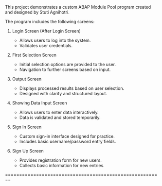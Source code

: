 This project demonstrates a custom ABAP Module Pool program 
created and designed by Stuti Agnihotri.

The program includes the following screens:

1. Login Screen (After Login Screen)
   - Allows users to log into the system.
   - Validates user credentials.

2. First Selection Screen
   - Initial selection options are provided to the user.
   - Navigation to further screens based on input.

3. Output Screen
   - Displays processed results based on user selection.
   - Designed with clarity and structured layout.

4. Showing Data Input Screen
   - Allows users to enter data interactively.
   - Data is validated and stored temporarily.

5. Sign In Screen
   - Custom sign-in interface designed for practice.
   - Includes basic username/password entry fields.

6. Sign Up Screen
   - Provides registration form for new users.
   - Collects basic information for new entries.

========================================================

